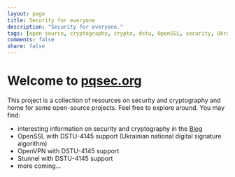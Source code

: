 ```yaml
---
layout: page
title: Security for everyone
description: "Security for everyone."
tags: [open source, cryptography, crypto, dstu, OpenSSL, security, Ukraine]
comments: false
share: false
---
```


# Welcome to [pqsec.org](/)

This project is a collection of resources on security and cryptography and home for some open-source projects. Feel free to explore around. You may find:

  * interesting information on security and cryptography in the [Blog](/posts/)
  * OpenSSL with DSTU-4145 support (Ukrainian national digital signature algorithm)
  * OpenVPN with DSTU-4145 support
  * Stunnel with DSTU-4145 support
  * more coming...
